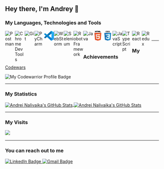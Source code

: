 ## Hey there, I'm Andrey 👋
<!--
### I'm a Quality Assurance Engineer
- 🐞 I like to test software
- 💪 I like to write code
- ⭐	I respect common sense

### How to reach me:

[<img align="left" alt="Andrei Nalivaiko | Gmail" width="28px" src="https://img.icons8.com/color/48/000000/gmail-new.png" />][gmail]
[<img align="left" alt="Andrei Nalivaiko | LinkedIn" width="28px" src="https://img.icons8.com/fluency/48/000000/linkedin.png" />][linkedin]
[<img align="left" alt="Andrei Nalivaiko | Gmail" width="28px" src="https://img.icons8.com/color/48/000000/skype--v1.png" />][skype]
</br>
-->

### My Languages, Technologies and Tools

<img align="left" alt="Postman" width="32px" src="https://img.icons8.com/dusk/64/000000/postman-api.png" />
<img align="left" alt="Chrome DevTools" width="32px" src="https://img.icons8.com/color/48/000000/chrome--v1.png" />
<img align="left" alt="Git" width="32px" src="https://img.icons8.com/color/48/000000/git.png" />
<img align="left" alt="PyCharm" width="32px" src="https://img.icons8.com/color/48/000000/pycharm.png" />
<img align="left" alt="Visual Studio Code" width="32px" src="https://raw.githubusercontent.com/github/explore/80688e429a7d4ef2fca1e82350fe8e3517d3494d/topics/visual-studio-code/visual-studio-code.png" />
<img align="left" alt="WebStorm" width="32px" src="https://img.icons8.com/color/344/webstorm.png" />

<img align="left" alt="Selenium" width="32px" src="https://img.icons8.com/fluency/100/000000/selenium-test-automation.png" />
<img align="left" alt="Robot Framework" width="32px" src="https://img.icons8.com/emoji/48/000000/robot-emoji.png" />
<img align="left" alt="Java" width="32px" src="https://img.icons8.com/color/48/000000/java-coffee-cup-logo--v1.png"/>
<img align="left" alt="HTML5" width="32px" src="https://raw.githubusercontent.com/github/explore/80688e429a7d4ef2fca1e82350fe8e3517d3494d/topics/html/html.png" />
<img align="left" alt="CSS3" width="32px" src="https://raw.githubusercontent.com/github/explore/80688e429a7d4ef2fca1e82350fe8e3517d3494d/topics/css/css.png" />
<img align="left" alt="JavaScript" width="32px" src="https://img.icons8.com/color/48/000000/javascript--v1.png" />
<img align="left" alt="TypeScript" width="32px" src="https://img.icons8.com/color/48/null/typescript.png" />
<img align="left" alt="React" width="32px" src="https://img.icons8.com/office/344/react.png" />
<img align="left" alt="Redux" width="32px" src="https://img.icons8.com/color/344/redux.png" />
<br />
<hr>

### My Achievements
[Codewars](https://www.codewars.com/users/andreynav)

![My Codewarrior Profile Badge](https://www.codewars.com/users/andreynav/badges/large)
<br />
<hr>

### My Statistics
<a href="https://github.com/anuraghazra/github-readme-stats">
    <img align="center" alt="Andrei Nalivaika's GitHub Stats" src="https://github-readme-stats.vercel.app/api/top-langs/?username=andreynav&layout=compact&langs_count=8&layout=compact&theme=dark&bg_color=0d1117" />
</a>
<a href="https://github.com/anuraghazra/github-readme-stats">  
    <img align="center" alt="Andrei Nalivaika's GitHub Stats" src="https://github-readme-stats.vercel.app/api?username=andreynav&layout=compact&show_icons=true&hide=stars&theme=dark&count_private=true&include_all_commits=true&bg_color=0d1117" />
</a>  
<br />
<hr>

### My Visits
![](https://komarev.com/ghpvc/?username=andreynav)
<br />
<hr>

### You can reach out to me

<div id="badges">
  <a href="https://www.linkedin.com/in/andrei-nalivaika/">
    <img src="https://img.shields.io/badge/LinkedIn-blue?style=for-the-badge&logo=linkedin&logoColor=white" alt="LinkedIn Badge"/>
  </a>
  <a href="mailto:nav.testsw@gmail.com">
    <img src="https://img.shields.io/badge/Gmail-D14836?style=for-the-badge&logo=gmail&logoColor=white" alt="Gmail Badge"/>
  </a>
</div>
<br />

<!--
[<img align="left" alt="Andrei Nalivaiko | Gmail" width="28px" src="https://img.icons8.com/color/48/000000/gmail-new.png" />][mailto:nav.testsw@gmail.com]
[skype]: skype:banderas-x?userinfo
-->


